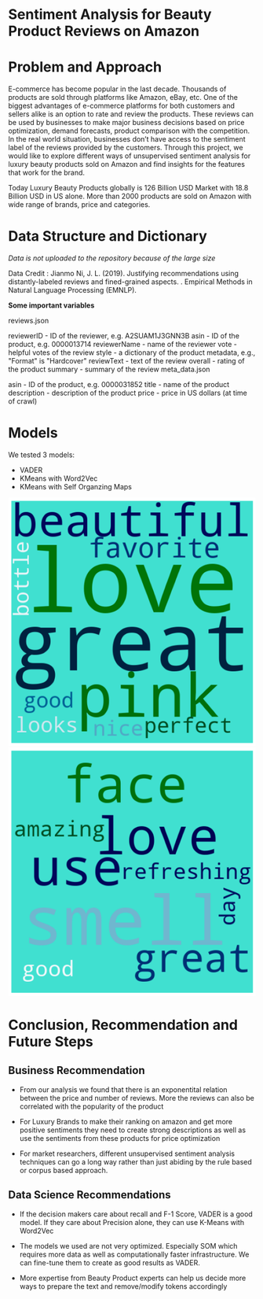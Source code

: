 # Sentiment Analysis for Beauty Product Reviews on Amazon

# Problem and Approach

E-commerce has become popular in the last decade. Thousands of products are sold through platforms like Amazon, eBay, etc. One of the biggest advantages of e-commerce platforms for both customers and sellers alike is an option to rate and review the products. These reviews can be used by businesses to make major business decisions based on price optimization, demand forecasts, product comparison with the competition. In the real world situation, businesses don’t have access to the sentiment label of the reviews provided by the customers. Through this project, we would like to explore different ways of unsupervised sentiment analysis for luxury beauty products sold on Amazon and find insights for the features that work for the brand.

Today Luxury Beauty Products globally is 126 Billion USD Market with 18.8 Billion USD in US alone. More than 2000 products are sold on Amazon with wide range of brands, price and categories.

# Data Structure and Dictionary 
*Data is not uploaded to the repository because of the large size* 

Data Credit : Jianmo Ni, J. L. (2019). Justifying recommendations using distantly-labeled reviews and fined-grained aspects. . Empirical Methods in Natural Language Processing (EMNLP).

**Some important variables**

reviews.json

reviewerID - ID of the reviewer, e.g. A2SUAM1J3GNN3B
asin - ID of the product, e.g. 0000013714
reviewerName - name of the reviewer
vote - helpful votes of the review
style - a dictionary of the product metadata, e.g., "Format" is "Hardcover"
reviewText - text of the review
overall - rating of the product
summary - summary of the review
meta_data.json

asin - ID of the product, e.g. 0000031852
title - name of the product
description - description of the product
price - price in US dollars (at time of crawl)

# Models 
We tested 3 models:
- VADER
- KMeans with Word2Vec
- KMeans with Self Organzing Maps

![wordcloud](/Images_Plots/top_words1.png)                ![word2](Images_Plots/Top_prod3_words.png) 

# Conclusion, Recommendation and Future Steps

## Business Recommendation
- From our analysis we found that there is an exponentital relation between the price and number of reviews. More the reviews can also be correlated with the popularity of the product

- For Luxury Brands to make their ranking on amazon and get more positive sentiments they need to create strong descriptions as well as use the sentiments from these products for price optimization

- For market researchers, different unsupervised sentiment analysis techniques can go a long way rather than just abiding by the rule based or corpus based approach.

## Data Science Recommendations
- If the decision makers care about recall and F-1 Score, VADER is a good model. If they care about Precision alone, they can use K-Means with Word2Vec

- The models we used are not very optimized. Especially SOM which requires more data as well as computationally faster infrastructure. We can fine-tune them to create as good results as VADER.

- More expertise from Beauty Product experts can help us decide more ways to prepare the text and remove/modify tokens accordingly

